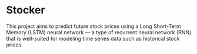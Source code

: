 # Stocker
This project aims to predict future stock prices using a Long Short-Term Memory (LSTM) neural network — a type of recurrent neural network (RNN) that is well-suited for modeling time series data such as historical stock prices.
